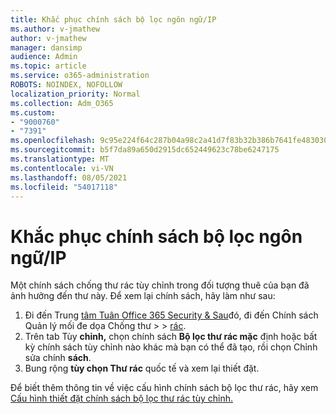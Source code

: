 ```yaml
---
title: Khắc phục chính sách bộ lọc ngôn ngữ/IP
ms.author: v-jmathew
author: v-jmathew
manager: dansimp
audience: Admin
ms.topic: article
ms.service: o365-administration
ROBOTS: NOINDEX, NOFOLLOW
localization_priority: Normal
ms.collection: Adm_O365
ms.custom:
- "9000760"
- "7391"
ms.openlocfilehash: 9c95e224f64c287b04a98c2a41d7f83b32b386b7641fe483030fa8cc931855a8
ms.sourcegitcommit: b5f7da89a650d2915dc652449623c78be6247175
ms.translationtype: MT
ms.contentlocale: vi-VN
ms.lasthandoff: 08/05/2021
ms.locfileid: "54017118"
---
```

# <a name="fix-languageip-filter-policy"></a>Khắc phục chính sách bộ lọc ngôn ngữ/IP

Một chính sách chống thư rác tùy chỉnh trong đối tượng thuê của bạn đã ảnh hưởng đến thư này. Để xem lại chính sách, hãy làm như sau:

1. Đi đến Trung [tâm Tuân Office 365 Security & Sau](https://go.microsoft.com/fwlink/p/?linkid=2077143)đó, đi đến Chính sách Quản lý mối đe dọa Chống thư   >    >  [rác](https://go.microsoft.com/fwlink/?linkid=2101518).
2. Trên tab Tùy **chỉnh,** chọn chính sách **Bộ lọc thư rác mặc** định hoặc bất kỳ chính sách tùy chỉnh nào khác mà bạn có thể đã tạo, rồi chọn Chỉnh sửa chính **sách**.
3. Bung rộng **tùy chọn Thư rác** quốc tế và xem lại thiết đặt.

Để biết thêm thông tin về việc cấu hình chính sách bộ lọc thư rác, hãy xem [Cấu hình thiết đặt chính sách bộ lọc thư rác tùy chỉnh.](https://go.microsoft.com/fwlink/?linkid=2101054)
